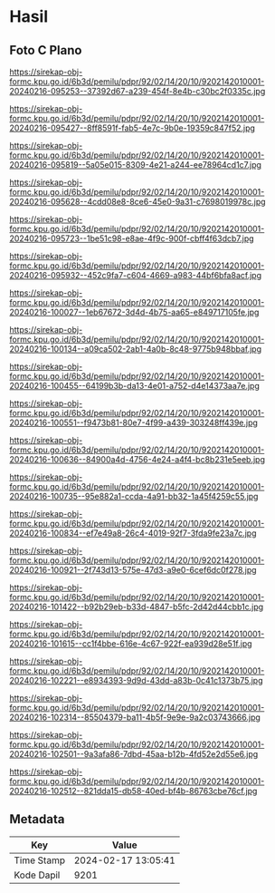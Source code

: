 # Hasil

## Foto C Plano

https://sirekap-obj-formc.kpu.go.id/6b3d/pemilu/pdpr/92/02/14/20/10/9202142010001-20240216-095253--37392d67-a239-454f-8e4b-c30bc2f0335c.jpg

https://sirekap-obj-formc.kpu.go.id/6b3d/pemilu/pdpr/92/02/14/20/10/9202142010001-20240216-095427--8ff8591f-fab5-4e7c-9b0e-19359c847f52.jpg

https://sirekap-obj-formc.kpu.go.id/6b3d/pemilu/pdpr/92/02/14/20/10/9202142010001-20240216-095819--5a05e015-8309-4e21-a244-ee78964cd1c7.jpg

https://sirekap-obj-formc.kpu.go.id/6b3d/pemilu/pdpr/92/02/14/20/10/9202142010001-20240216-095628--4cdd08e8-8ce6-45e0-9a31-c7698019978c.jpg

https://sirekap-obj-formc.kpu.go.id/6b3d/pemilu/pdpr/92/02/14/20/10/9202142010001-20240216-095723--1be51c98-e8ae-4f9c-900f-cbff4f63dcb7.jpg

https://sirekap-obj-formc.kpu.go.id/6b3d/pemilu/pdpr/92/02/14/20/10/9202142010001-20240216-095932--452c9fa7-c604-4669-a983-44bf6bfa8acf.jpg

https://sirekap-obj-formc.kpu.go.id/6b3d/pemilu/pdpr/92/02/14/20/10/9202142010001-20240216-100027--1eb67672-3d4d-4b75-aa65-e849717105fe.jpg

https://sirekap-obj-formc.kpu.go.id/6b3d/pemilu/pdpr/92/02/14/20/10/9202142010001-20240216-100134--a09ca502-2ab1-4a0b-8c48-9775b948bbaf.jpg

https://sirekap-obj-formc.kpu.go.id/6b3d/pemilu/pdpr/92/02/14/20/10/9202142010001-20240216-100455--64199b3b-da13-4e01-a752-d4e14373aa7e.jpg

https://sirekap-obj-formc.kpu.go.id/6b3d/pemilu/pdpr/92/02/14/20/10/9202142010001-20240216-100551--f9473b81-80e7-4f99-a439-303248ff439e.jpg

https://sirekap-obj-formc.kpu.go.id/6b3d/pemilu/pdpr/92/02/14/20/10/9202142010001-20240216-100636--84900a4d-4756-4e24-a4f4-bc8b231e5eeb.jpg

https://sirekap-obj-formc.kpu.go.id/6b3d/pemilu/pdpr/92/02/14/20/10/9202142010001-20240216-100735--95e882a1-ccda-4a91-bb32-1a45f4259c55.jpg

https://sirekap-obj-formc.kpu.go.id/6b3d/pemilu/pdpr/92/02/14/20/10/9202142010001-20240216-100834--ef7e49a8-26c4-4019-92f7-3fda9fe23a7c.jpg

https://sirekap-obj-formc.kpu.go.id/6b3d/pemilu/pdpr/92/02/14/20/10/9202142010001-20240216-100921--2f743d13-575e-47d3-a9e0-6cef6dc0f278.jpg

https://sirekap-obj-formc.kpu.go.id/6b3d/pemilu/pdpr/92/02/14/20/10/9202142010001-20240216-101422--b92b29eb-b33d-4847-b5fc-2d42d44cbb1c.jpg

https://sirekap-obj-formc.kpu.go.id/6b3d/pemilu/pdpr/92/02/14/20/10/9202142010001-20240216-101615--cc1f4bbe-616e-4c67-922f-ea939d28e51f.jpg

https://sirekap-obj-formc.kpu.go.id/6b3d/pemilu/pdpr/92/02/14/20/10/9202142010001-20240216-102221--e8934393-9d9d-43dd-a83b-0c41c1373b75.jpg

https://sirekap-obj-formc.kpu.go.id/6b3d/pemilu/pdpr/92/02/14/20/10/9202142010001-20240216-102314--85504379-ba11-4b5f-9e9e-9a2c03743666.jpg

https://sirekap-obj-formc.kpu.go.id/6b3d/pemilu/pdpr/92/02/14/20/10/9202142010001-20240216-102501--9a3afa86-7dbd-45aa-b12b-4fd52e2d55e6.jpg

https://sirekap-obj-formc.kpu.go.id/6b3d/pemilu/pdpr/92/02/14/20/10/9202142010001-20240216-102512--821dda15-db58-40ed-bf4b-86763cbe76cf.jpg


## Metadata

| Key        | Value               |
| ---------- | ------------------- |
| Time Stamp | 2024-02-17 13:05:41 |
| Kode Dapil | 9201                |



